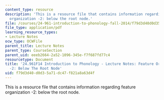 ```yaml
---
content_type: resource
description: 'This is a resource file that contains information regarding feature
  organization -2: below the root node.'
file: /courses/24-961-introduction-to-phonology-fall-2014/f79d3d40d0d35a71dc47f821a8a63d4f_MIT24_961F14_Lecture11.pdf
file_type: application/pdf
learning_resource_types:
- Lecture Notes
ocw_type: OCWFile
parent_title: Lecture Notes
parent_type: CourseSection
parent_uid: eeeb2664-2a52-1096-345e-f7f687fd77c4
resourcetype: Document
title: '24.961F14 Introduction to Phonology - Lecture Notes: Feature Organization
  -2: Below The Root Node'
uid: f79d3d40-d0d3-5a71-dc47-f821a8a63d4f
---
```

This is a resource file that contains information regarding feature organization -2: below the root node.

